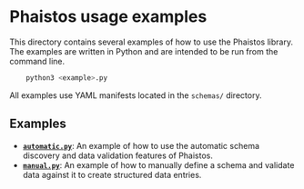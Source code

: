 # Phaistos usage examples

This directory contains several examples of how to use the Phaistos library. The examples are written in Python and are intended to be run from the command line.

```bash
    python3 <example>.py
```

All examples use YAML manifests located in the `schemas/` directory.

## Examples

* [**`automatic.py`**](automatic.py): An example of how to use the automatic schema discovery and data validation features of Phaistos.
* [**`manual.py`**](manual.py): An example of how to manually define a schema and validate data against it to create structured data entries.
